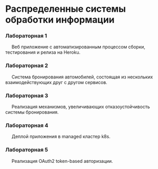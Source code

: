 # Распределенные системы обработки информации

### Лабораторная 1
&nbsp;&nbsp;&nbsp;&nbsp;&nbsp;Веб приложение c автоматизированным процессом сборки, тестирования и релиза на Heroku.  

### Лабораторная 2
&nbsp;&nbsp;&nbsp;&nbsp;&nbsp;Система бронирования автомобилей, состоящая из нескольких взаимодействующих друг с другом сервисов.  

### Лабораторная 3
&nbsp;&nbsp;&nbsp;&nbsp;&nbsp;Реализация механизмов, увеличивающих отказоустойчивость системы бронирования.

### Лабораторная 4
&nbsp;&nbsp;&nbsp;&nbsp;&nbsp;Деплой приложения в managed кластер k8s.

### Лабораторная 5
&nbsp;&nbsp;&nbsp;&nbsp;&nbsp;Реализация OAuth2 token-based авторизации.
